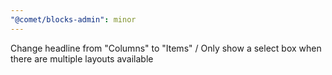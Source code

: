 ```yaml
---
"@comet/blocks-admin": minor
---
```


Change headline from "Columns" to "Items" / Only show a select box when there are multiple layouts available
